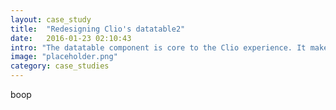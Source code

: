 ```yaml
---
layout: case_study
title:  "Redesigning Clio's datatable2"
date:   2016-01-23 02:10:43
intro: "The datatable component is core to the Clio experience. It makes up many of the primary views inside of the application, and we wanted to turn component into a powerful tool that our customers could use to extract the data they wanted, in the way they wanted."
image: "placeholder.png"
category: case_studies
---
```


<section>
  boop
</section>
